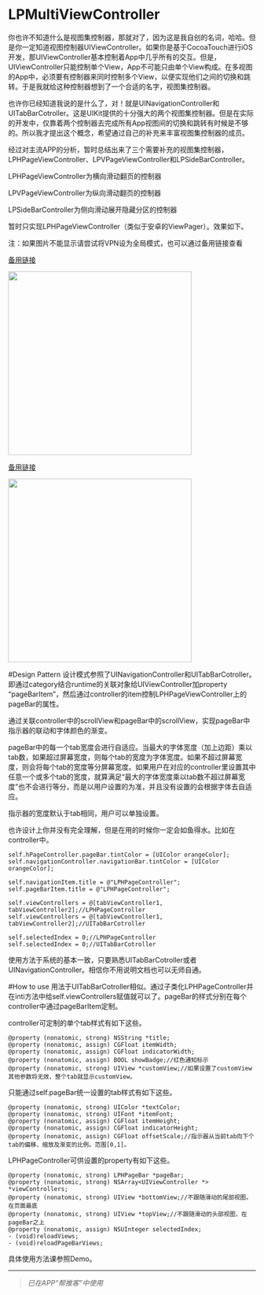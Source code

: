 # LPMultiViewController

你也许不知道什么是视图集控制器，那就对了，因为这是我自创的名词，哈哈。但是你一定知道视图控制器UIViewController。如果你是基于CocoaTouch进行iOS开发，那UIViewController基本控制着App中几乎所有的交互。但是，UIViewController只能控制单个View，App不可能只由单个View构成。在多视图的App中，必须要有控制器来同时控制多个View，以便实现他们之间的切换和跳转。于是我就给这种控制器想到了一个合适的名字，视图集控制器。

也许你已经知道我说的是什么了，对！就是UINavigationController和UITabBarCotroller。这是UIKit提供的十分强大的两个视图集控制器。但是在实际的开发中，仅靠着两个控制器去完成所有App视图间的切换和跳转有时候是不够的。所以我才提出这个概念，希望通过自己的补充来丰富视图集控制器的成员。

经过对主流APP的分析，暂时总结出来了三个需要补充的视图集控制器，LPHPageViewController、LPVPageViewController和LPSideBarController。

LPHPageViewController为横向滑动翻页的控制器

LPVPageViewController为纵向滑动翻页的控制器

LPSideBarController为侧向滑动展开隐藏分区的控制器

暂时只实现LPHPageViewController（类似于安卓的ViewPager）。效果如下。

注：如果图片不能显示请尝试将VPN设为全局模式，也可以通过备用链接查看

[备用链接](http://b.picphotos.baidu.com/album/s%3D680%3Bq%3D90/sign=2f14d669af773912c0268669c822f725/37d12f2eb9389b5096d570868335e5dde7116e38.jpg)

<img src = "https://github.com/xiaofei86/LPMultiViewController/raw/master/Images/1.gif" width = 373>

[备用链接](http://g.picphotos.baidu.com/album/s%3D680%3Bq%3D90/sign=e99cfd267f310a55c024ddfc877e3294/caef76094b36acaf3077f1297ad98d1000e99c4b.jpg)

<img src = "https://github.com/xiaofei86/LPMultiViewController/raw/master/Images/2.png" width = 373>

#Design Pattern
设计模式参照了UINavigationController和UITabBarCotroller。即通过category结合runtime的关联对象给UIViewController加property “pageBarItem”，然后通过controller的item控制LPHPageViewController上的pageBar的属性。

通过关联controller中的scrollView和pageBar中的scrollView，实现pageBar中指示器的联动和字体颜色的渐变。

pageBar中的每一个tab宽度会进行自适应。当最大的字体宽度（加上边距）乘以tab数，如果超过屏幕宽度，则每个tab的宽度为字体宽度。如果不超过屏幕宽度，则会将每个tab的宽度等分屏幕宽度。如果用户在对应的controller里设置其中任意一个或多个tab的宽度，就算满足“最大的字体宽度乘以tab数不超过屏幕宽度”也不会进行等分，而是以用户设置的为准，并且没有设置的会根据字体去自适应。

指示器的宽度默认于tab相同，用户可以单独设置。

也许设计上你并没有完全理解，但是在用的时候你一定会如鱼得水。比如在controller中。

	self.hPageController.pageBar.tintColor = [UIColor orangeColor];
    self.navigationController.navigationBar.tintColor = [UIColor orangeColor];

	self.navigationItem.title = @"LPHPageController";
    self.pageBarItem.title = @"LPHPageController";
    
    self.viewControllers = @[tabViewController1, tabViewController2];//LPHPageController
    self.viewControllers = @[tabViewController1, tabViewController2];//UITabBarCotroller
    
    self.selectedIndex = 0;//LPHPageController
    self.selectedIndex = 0;//UITabBarCotroller
    
使用方法于系统的基本一致，只要熟悉UITabBarCotroller或者UINavigationController。相信你不用说明文档也可以无师自通。
    
#How to use
用法于UITabBarCotroller相似。通过子类化LPHPageController并在inti方法中给self.viewControllers赋值就可以了。pageBar的样式分别在每个controller中通过pageBarItem定制。

controller可定制的单个tab样式有如下这些。

	@property (nonatomic, strong) NSString *title;
	@property (nonatomic, assign) CGFloat itemWidth;
	@property (nonatomic, assign) CGFloat indicatorWidth;
	@property (nonatomic, assign) BOOL showBadge;//红色通知标示
	@property (nonatomic, strong) UIView *customView;//如果设置了customView其他参数将无效，整个tab就显示customView。
	
只能通过self.pageBar统一设置的tab样式有如下这些。

	@property (nonatomic, strong) UIColor *textColor;
	@property (nonatomic, strong) UIFont *itemFont;
	@property (nonatomic, assign) CGFloat itemHeight;
	@property (nonatomic, assign) CGFloat indicatorHeight;
	@property (nonatomic, assign) CGFloat offsetScale;//指示器从当前tab向下个tab的偏移、缩放及渐变的比例。范围[0,1]。
	
LPHPageController可供设置的property有如下这些。

	@property (nonatomic, strong) LPHPageBar *pageBar;
	@property (nonatomic, strong) NSArray<UIViewController *> *viewControllers;
	@property (nonatomic, strong) UIView *bottomView;//不跟随滑动的尾部视图，在页面最底
	@property (nonatomic, strong) UIView *topView;//不跟随滑动的头部视图，在pageBar之上
	@property (nonatomic, assign) NSUInteger selectedIndex;
	- (void)reloadViews;
	- (void)reloadPageBarViews;
	
具体使用方法课参照Demo。

---
>*已在APP“帮推客”中使用*
